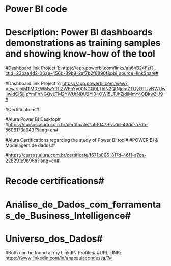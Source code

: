# Power BI code #
# Description: Power BI dashboards demonstrations as training samples and showing know-how of the tool #

#Dashboard link Project 1: https://app.powerbi.com/links/an6hB24Fzt?ctid=23baa4d2-36ae-456b-89b9-2af7b2f8890f&pbi_source=linkShare#

#Dashboard link Project 2: https://app.powerbi.com/view?=eyJrIjoiMTM0ZWMwYTItZWFhYy00NGQ0LThlN2QtNjdmZTUyOTUyNWUwIiwidCI6IjIzYmFhNGQyLTM2YWUtNDU2Yi04OWI5LTJhZjdiMmY4ODkwZiJ9#

#Certifications#

#Alura Power BI Desktop#
#https://cursos.alura.com.br/certificate/1a9f0479-aa1d-43dc-a7db-5606173a943f?lang=en#

#Alura Certifications regarding the study of Power BI tool#
#POWER BI & Modelagem de dados:#

#https://cursos.alura.com.br/certificate/f671b806-817d-46f1-a7ca-228291e9b96d?lang=en#

# Recode certifications#

# Análise_de_Dados_com_ferramentas_de_Business_Intelligence#
# Universo_dos_Dados# 
#Both can be found at my LinkdIN Profile:# 
#URL LINK: https://www.linkedin.com/in/anapaulacondessa/?#
